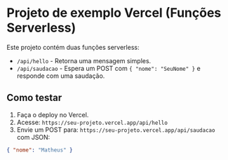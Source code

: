 # Projeto de exemplo Vercel (Funções Serverless)

Este projeto contém duas funções serverless:

- `/api/hello` - Retorna uma mensagem simples.
- `/api/saudacao` - Espera um POST com `{ "nome": "SeuNome" }` e responde com uma saudação.

## Como testar

1. Faça o deploy no Vercel.
2. Acesse: `https://seu-projeto.vercel.app/api/hello`
3. Envie um POST para: `https://seu-projeto.vercel.app/api/saudacao` com JSON:
```json
{ "nome": "Matheus" }
```
